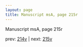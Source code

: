 ```yaml
---
layout: page
title: Manuscript msA, page 215r
---
```


Manuscript msA, page 215r

prev:  [214v](../214v) | next:  [215v](../215v)